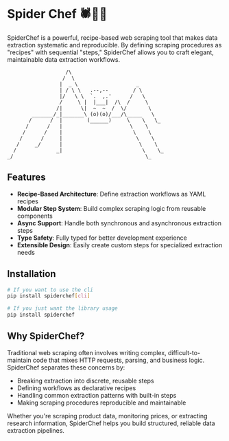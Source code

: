 # Spider Chef 🕷️👨‍🍳

SpiderChef is a powerful, recipe-based web scraping tool that makes data extraction systematic and reproducible. By defining scraping procedures as "recipes" with sequential "steps," SpiderChef allows you to craft elegant, maintainable data extraction workflows.

```
                   /\
                  /  \
                 |  _ \                   _
                 | / \ \   .--,--        / \
                 |/   \ \  `.  ,.'      /   \
                 /     \ |  |___|  /\  /     \
                /|      \|  ~  ~  /  \/       \
        _______/_|_______\ (o)(o)/___/\_____   \
       /      /  |        (______)     \    \   \_
      /      /   |                      \    \
     /      /    |                       \    \
    /      /     |                        \    \
   /     _/      |                         \    \
  /             _|                          \    \_
_/                                           \_      
```

## Features

- **Recipe-Based Architecture**: Define extraction workflows as YAML recipes
- **Modular Step System**: Build complex scraping logic from reusable components
- **Async Support**: Handle both synchronous and asynchronous extraction steps
- **Type Safety**: Fully typed for better development experience
- **Extensible Design**: Easily create custom steps for specialized extraction needs

## Installation

```bash
# If you want to use the cli
pip install spiderchef[cli]

# If you just want the library usage
pip install spiderchef
```

## Why SpiderChef?

Traditional web scraping often involves writing complex, difficult-to-maintain code that mixes HTTP requests, parsing, and business logic. SpiderChef separates these concerns by:

- Breaking extraction into discrete, reusable steps
- Defining workflows as declarative recipes
- Handling common extraction patterns with built-in steps
- Making scraping procedures reproducible and maintainable

Whether you're scraping product data, monitoring prices, or extracting research information, SpiderChef helps you build structured, reliable data extraction pipelines.
